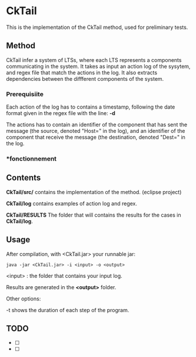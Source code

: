# CkTail
This is the implementation of the CkTail method, used for preliminary tests.

## Method
CkTail infer a system of LTSs, where each LTS represents a components communicating in the system. It takes as input an action log of the sysytem, and regex file that match the actions in the log. It also extracts dependencies between the diffferent components of the system. 

### Prerequisiite
Each action of the log has to contains a timestamp, following the date format given in the regex file with the line:
**-d <dateFormat>** 

The actions has to contain an identifier of the component that has sent the message (the source, denoted "Host=<id>" in the log), and an identifier of the component that receive the message (the destination, denoted "Dest=<id>" in the log. 

### *fonctionnement

## Contents
**CkTail/src/** contains the implementation of the method. (eclipse project)

**CkTail/log** contains examples of action log and regex.

**CkTail/RESULTS** The folder that will contains the results for the cases in **CkTail/log**.

## Usage

After compilation, with <CkTail.jar> your runnable jar:
```
java -jar <CkTail.jar> -i <input> -o <output>
```
\<input\> : the folder that contains your input log.
  
Results are generated in the **\<output\>** folder.

Other options: 

-t   shows the duration of each step of the program.

## TODO
 - [ ]
 - [ ] 
